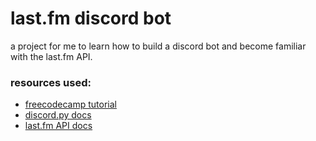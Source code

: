 # last.fm discord bot

a project for me to learn how to build a discord bot and become familiar with the last.fm API.

### resources used:

- [freecodecamp tutorial](https://www.freecodecamp.org/news/create-a-discord-bot-with-python/)
- [discord.py docs](https://discordpy.readthedocs.io/en/latest/quickstart.html#a-minimal-bot)
- [last.fm API docs](https://www.last.fm/api)
